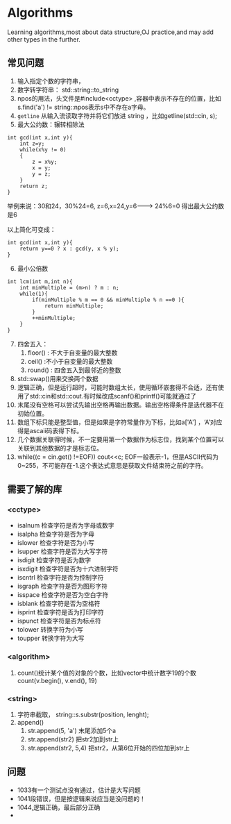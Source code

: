 # Algorithms
Learning algorithms,most about data structure,OJ practice,and may add other types in the further.

## 常见问题

1. 输入指定个数的字符串，
2. 数字转字符串： std::string::to_string
3. npos的用法，头文件是#include\<cctype> ,容器中表示不存在的位置，比如s.find('a') != string::npos表示s中不存在a字母。
4. `getline` 从输入流读取字符并将它们放进 string  ，比如getline(std::cin, s);
5. 最大公约数：辗转相除法

```
int gcd(int x,int y){
    int z=y;
    while(x%y != 0)
    {
        z = x%y;
        x = y;
        y = z;
    }
    return z;
}
```

举例来说：30和24，30%24=6, z=6,x=24,y=6--->  24%6=0  得出最大公约数是6

以上简化可变成：

```
int gcd(int x,int y){
    return y==0 ? x : gcd(y, x % y);
}
```

6. 最小公倍数

```
int lcm(int m,int n){
    int minMultiple = (m>n) ? m : n;
    while(1){
        if(minMultiple % m == 0 && minMultiple % n ==0 ){
            return minMultiple;
        }
        ++minMultiple;
    }
}
```

7. 四舍五入：
   1. floor()  : 不大于自变量的最大整数
   2. ceil()   :不小于自变量的最大整数
   3. round()  : 四舍五入到最邻近的整数
8. std::swap()用来交换两个数据
9. 逻辑正确，但是运行超时，可能时数组太长，使用循环嵌套得不合适，还有使用了std::cin和std::cout.有时候改成scanf()和printf()可能就通过了
10. 末尾没有空格可以尝试先输出空格再输出数据。输出空格得条件是迭代器不在初始位置。
11. 数组下标只能是整型值，但是如果是字符常量作为下标，比如a['A'] ，‘A’对应得是ascaii码表得下标。
12. 几个数据关联得时候，不一定要用第一个数据作为标志位，找到某个位置可以关联到其他数据的才是标志位。
13. while((c = cin.get() !=EOF)) cout<<c;   EOF一般表示-1，但是ASCII代码为0~255，不可能存在-1.这个表达式意思是获取文件结束符之前的字符。



## 需要了解的库

### \<cctype>

* isalnum  检查字符是否为字母或数字
* isalpha    检查字符是否为字母
* islower   检查字符是否为小写
* isupper    检查字符是否为大写字符
* isdigit    检查字符是否为数字
* isxdigit   检查字符是否为十六进制字符
* iscntrl   检查字符是否为控制字符
* isgraph  检查字符是否为图形字符
* isspace    检查字符是否为空白字符
* isblank    检查字符是否为空格符
* isprint   检查字符是否为打印字符
* ispunct   检查字符是否为标点符
* tolower    转换字符为小写
* toupper   转换字符为大写   



### \<algorithm>

1. count()统计某个值的对象的个数，比如vector中统计数字19的个数count(v.begin(), v.end(), 19)





### \<string>

1. 字符串截取， string::s.substr(position, lenght);
2. append()
   1. str.append(5, 'a') 末尾添加5个a
   2. str.append(str2)  把str2加到str上
   3. str.append(str2, 5,4) 把str2，从第6位开始的四位加到str上





## 问题

* 1033有一个测试点没有通过，估计是大写问题
* 1041段错误，但是按逻辑来说应当是没问题的！
* 1044,逻辑正确，最后部分正确
* 





























